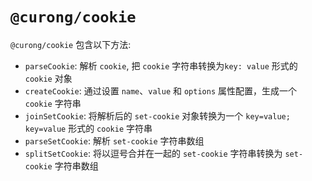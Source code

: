 # `@curong/cookie`

`@curong/cookie` 包含以下方法:

- `parseCookie`: 解析 `cookie`, 把 `cookie` 字符串转换为`key: value` 形式的 `cookie` 对象
- `createCookie`: 通过设置 `name`、`value` 和 `options` 属性配置，生成一个 `cookie` 字符串
- `joinSetCookie`:  将解析后的 `set-cookie` 对象转换为一个 `key=value; key=value` 形式的 `cookie` 字符串
- `parseSetCookie`: 解析 `set-cookie` 字符串数组
- `splitSetCookie`: 将以逗号合并在一起的 `set-cookie` 字符串转换为 `set-cookie` 字符串数组
